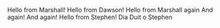Hello from Marshall!
Hello from Dawson!
Hello from Marshall again
And again!
And again!
Hello from Stephen!
Dia Duit o Stephen